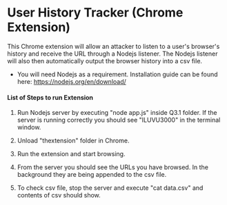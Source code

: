 # User History Tracker (Chrome Extension)

This Chrome extension will allow an attacker to listen to a user's browser's history and receive the URL through a Nodejs listener. The Nodejs listener will also then automatically output the browser history into a csv file.

* You will need Nodejs as a requirement. Installation guide can be found here: https://nodejs.org/en/download/


#### List of Steps to run Extension

1. Run Nodejs server by executing "node app.js" inside Q3.1 folder. If the server is running correctly you should see "ILUVU3000" in the terminal window.

2. Unload "thextension" folder in Chrome.

3. Run the extension and start browsing.

4. From the server you should see the URLs you have browsed. In the background they are being appended to the csv file.

5. To check csv file, stop the server and execute "cat data.csv" and contents of csv should show.
